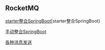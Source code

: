## RocketMQ

[starter整合SpringBoot](https://github.com/niezhiliang/rocketmq-demo/tree/master/boot-rocketmq)[starter整合SpringBoot)

[手动整合SpringBoot](https://github.com/niezhiliang/rocketmq-demo/tree/master/my-rocketmq)

[各种消息发送](https://github.com/niezhiliang/rocketmq-demo/tree/master/src/test/java/cn/isuyu/rocketmq/demo)
